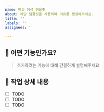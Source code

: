 ```yaml
---
name: 이슈 생성 템플릿
about: 해당 템플릿을 사용하여 이슈를 생성해주세요.
title: ''
labels: ''
assignees: ''

---
```


## 🔎 어떤 기능인가요?

> 추가하려는 기능에 대해 간결하게 설명해주세요

## 📒 작업 상세 내용

- [ ] TODO
- [ ] TODO
- [ ] TODO
